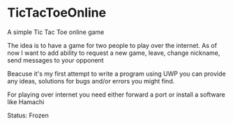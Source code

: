 # TicTacToeOnline
A simple Tic Tac Toe online game

The idea is to have a game for two people to play over the internet. As of now I want to add ability to request a new game, leave, change nickname, send messages to your
opponent


Beacuse it's my first attempt to write a program using UWP you can provide any ideas, solutions for bugs and/or errors you might find.

For playing over internet you need either forward a port or install a software like Hamachi

Status: Frozen
